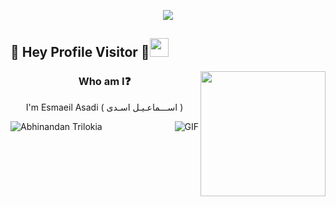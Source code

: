 <p align="center">
  <img src="https://github.com/chandrikadeb7/chandrikadeb7/blob/master/readme.gif">
</p>
 
## :rainbow: Hey Profile Visitor :eyes:<img src="https://raw.githubusercontent.com/iampavangandhi/iampavangandhi/master/gifs/Hi.gif" width="30px">

<img align='right' src='https://user-images.githubusercontent.com/5713670/87202985-820dcb80-c2b6-11ea-9f56-7ec461c497c3.gif' width='200"'>

<div align="center">

### Who am I:question: 

I'm Esmaeil Asadi (  اســـماعـیـل اسـدی )

</div>

<div align="center" width="50">

<img align="right" alt="GIF" src="https://media.giphy.com/media/w4D0ezEZJGgYuUCylI/giphy.gif" />

</div>

</p>

![Abhinandan Trilokia](https://raw.githubusercontent.com/Trilokia/Trilokia/379277808c61ef204768a61bbc5d25bc7798ccf1/bottom_header.svg)
<br>
</p>

